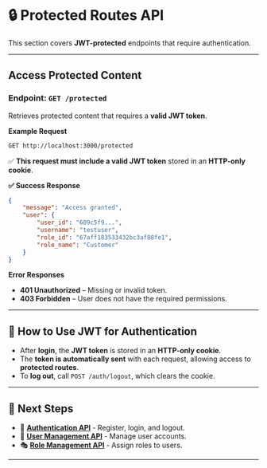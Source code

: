 # 🔒 **Protected Routes API**

This section covers **JWT-protected** endpoints that require authentication.

---

## **Access Protected Content**
### **Endpoint:** `GET /protected`
Retrieves protected content that requires a **valid JWT token**.

**Example Request**
```sh
GET http://localhost:3000/protected
```

✅ **This request must include a valid JWT token** stored in an **HTTP-only cookie**.

**✅ Success Response**
```json
{
    "message": "Access granted",
    "user": {
        "user_id": "609c5f9...",
        "username": "testuser",
        "role_id": "67aff183533432bc3af88fe1",
        "role_name": "Customer"
    }
}
```

**Error Responses**
- **401 Unauthorized** – Missing or invalid token.
- **403 Forbidden** – User does not have the required permissions.

---

## 🔐 **How to Use JWT for Authentication**
- After **login**, the **JWT token** is stored in an **HTTP-only cookie**.
- The **token is automatically sent** with each request, allowing access to **protected routes**.
- To **log out**, call `POST /auth/logout`, which clears the cookie.

---

## 🚀 **Next Steps**
- 🔐 **[Authentication API](auth.md)** - Register, login, and logout.
- 👥 **[User Management API](user.md)** - Manage user accounts.
- 🎭 **[Role Management API](role.md)** - Assign roles to users.

---